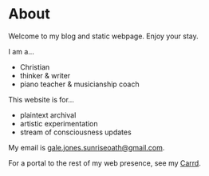 # About

Welcome to my blog and static webpage. Enjoy your stay.

I am a…
- Christian
- thinker & writer
- piano teacher & musicianship coach

This website is for…
- plaintext archival
- artistic experimentation
- stream of consciousness updates

My email is [gale.jones.sunriseoath@gmail.com](mailto:gale.jones.sunriseoath@gmail.com).

For a portal to the rest of my web presence, see my [Carrd](https://sunriseoath.carrd.co).
